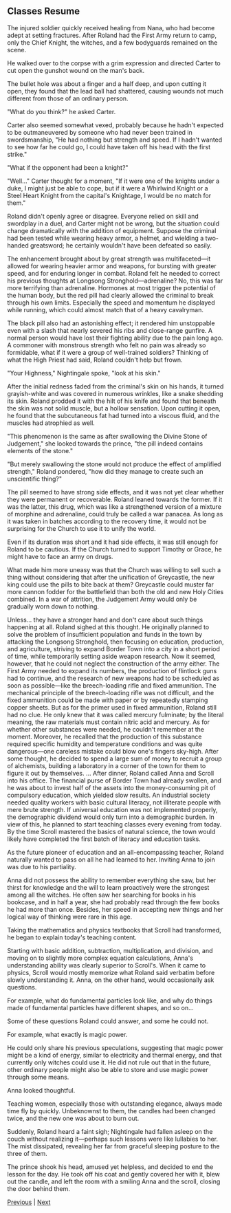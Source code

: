 ## Classes Resume
The injured soldier quickly received healing from Nana, who had become adept at setting fractures. After Roland had the First Army return to camp, only the Chief Knight, the witches, and a few bodyguards remained on the scene.

He walked over to the corpse with a grim expression and directed Carter to cut open the gunshot wound on the man's back.

The bullet hole was about a finger and a half deep, and upon cutting it open, they found that the lead ball had shattered, causing wounds not much different from those of an ordinary person.

"What do you think?" he asked Carter.

Carter also seemed somewhat vexed, probably because he hadn't expected to be outmaneuvered by someone who had never been trained in swordsmanship, "He had nothing but strength and speed. If I hadn't wanted to see how far he could go, I could have taken off his head with the first strike."

"What if the opponent had been a knight?"

"Well…" Carter thought for a moment, "If it were one of the knights under a duke, I might just be able to cope, but if it were a Whirlwind Knight or a Steel Heart Knight from the capital's Knightage, I would be no match for them."

Roland didn't openly agree or disagree. Everyone relied on skill and swordplay in a duel, and Carter might not be wrong, but the situation could change dramatically with the addition of equipment. Suppose the criminal had been tested while wearing heavy armor, a helmet, and wielding a two-handed greatsword; he certainly wouldn't have been defeated so easily.

The enhancement brought about by great strength was multifaceted—it allowed for wearing heavier armor and weapons, for bursting with greater speed, and for enduring longer in combat. Roland felt he needed to correct his previous thoughts at Longsong Stronghold—adrenaline? No, this was far more terrifying than adrenaline. Hormones at most trigger the potential of the human body, but the red pill had clearly allowed the criminal to break through his own limits. Especially the speed and momentum he displayed while running, which could almost match that of a heavy cavalryman.

The black pill also had an astonishing effect; it rendered him unstoppable even with a slash that nearly severed his ribs and close-range gunfire. A normal person would have lost their fighting ability due to the pain long ago.
A commoner with monstrous strength who felt no pain was already so formidable, what if it were a group of well-trained soldiers? Thinking of what the High Priest had said, Roland couldn't help but frown.

"Your Highness," Nightingale spoke, "look at his skin."

After the initial redness faded from the criminal's skin on his hands, it turned grayish-white and was covered in numerous wrinkles, like a snake shedding its skin. Roland prodded it with the hilt of his knife and found that beneath the skin was not solid muscle, but a hollow sensation. Upon cutting it open, he found that the subcutaneous fat had turned into a viscous fluid, and the muscles had atrophied as well.

"This phenomenon is the same as after swallowing the Divine Stone of Judgement," she looked towards the prince, "the pill indeed contains elements of the stone."

"But merely swallowing the stone would not produce the effect of amplified strength," Roland pondered, "how did they manage to create such an unscientific thing?"

The pill seemed to have strong side effects, and it was not yet clear whether they were permanent or recoverable. Roland leaned towards the former. If it was the latter, this drug, which was like a strengthened version of a mixture of morphine and adrenaline, could truly be called a war panacea. As long as it was taken in batches according to the recovery time, it would not be surprising for the Church to use it to unify the world.

Even if its duration was short and it had side effects, it was still enough for Roland to be cautious. If the Church turned to support Timothy or Grace, he might have to face an army on drugs.

What made him more uneasy was that the Church was willing to sell such a thing without considering that after the unification of Greycastle, the new king could use the pills to bite back at them? Greycastle could muster far more cannon fodder for the battlefield than both the old and new Holy Cities combined. In a war of attrition, the Judgement Army would only be gradually worn down to nothing.

Unless... they have a stronger hand and don't care about such things happening at all.
Roland sighed at this thought. He originally planned to solve the problem of insufficient population and funds in the town by attacking the Longsong Stronghold, then focusing on education, production, and agriculture, striving to expand Border Town into a city in a short period of time, while temporarily setting aside weapon research. Now it seemed, however, that he could not neglect the construction of the army either. The First Army needed to expand its numbers, the production of flintlock guns had to continue, and the research of new weapons had to be scheduled as soon as possible—like the breech-loading rifle and fixed ammunition.
The mechanical principle of the breech-loading rifle was not difficult, and the fixed ammunition could be made with paper or by repeatedly stamping copper sheets.
But as for the primer used in fixed ammunition, Roland still had no clue. He only knew that it was called mercury fulminate; by the literal meaning, the raw materials must contain nitric acid and mercury. As for whether other substances were needed, he couldn't remember at the moment. Moreover, he recalled that the production of this substance required specific humidity and temperature conditions and was quite dangerous—one careless mistake could blow one's fingers sky-high. After some thought, he decided to spend a large sum of money to recruit a group of alchemists, building a laboratory in a corner of the town for them to figure it out by themselves.
...
After dinner, Roland called Anna and Scroll into his office.
The financial purse of Border Town had already swollen, and he was about to invest half of the assets into the money-consuming pit of compulsory education, which yielded slow results.
An industrial society needed quality workers with basic cultural literacy, not illiterate people with mere brute strength. If universal education was not implemented properly, the demographic dividend would only turn into a demographic burden.
In view of this, he planned to start teaching classes every evening from today. By the time Scroll mastered the basics of natural science, the town would likely have completed the first batch of literacy and education tasks.

As the future pioneer of education and an all-encompassing teacher, Roland naturally wanted to pass on all he had learned to her. Inviting Anna to join was due to his partiality.

Anna did not possess the ability to remember everything she saw, but her thirst for knowledge and the will to learn proactively were the strongest among all the witches. He often saw her searching for books in his bookcase, and in half a year, she had probably read through the few books he had more than once. Besides, her speed in accepting new things and her logical way of thinking were rare in this age.

Taking the mathematics and physics textbooks that Scroll had transformed, he began to explain today's teaching content.

Starting with basic addition, subtraction, multiplication, and division, and moving on to slightly more complex equation calculations, Anna's understanding ability was clearly superior to Scroll's. When it came to physics, Scroll would mostly memorize what Roland said verbatim before slowly understanding it. Anna, on the other hand, would occasionally ask questions.

For example, what do fundamental particles look like, and why do things made of fundamental particles have different shapes, and so on...

Some of these questions Roland could answer, and some he could not.

For example, what exactly is magic power.

He could only share his previous speculations, suggesting that magic power might be a kind of energy, similar to electricity and thermal energy, and that currently only witches could use it. He did not rule out that in the future, other ordinary people might also be able to store and use magic power through some means.

Anna looked thoughtful.

Teaching women, especially those with outstanding elegance, always made time fly by quickly. Unbeknownst to them, the candles had been changed twice, and the new one was about to burn out.

Suddenly, Roland heard a faint sigh; Nightingale had fallen asleep on the couch without realizing it—perhaps such lessons were like lullabies to her. The mist dissipated, revealing her far from graceful sleeping posture to the three of them.

The prince shook his head, amused yet helpless, and decided to end the lesson for the day. He took off his coat and gently covered her with it, blew out the candle, and left the room with a smiling Anna and the scroll, closing the door behind them.



[Previous](CH0128.md) | [Next](CH0130.md)
